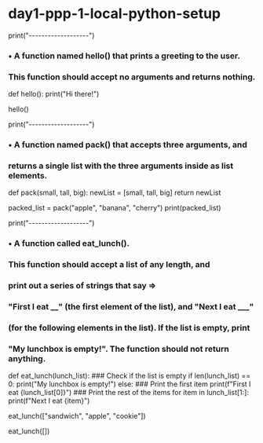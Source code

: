 # day1-ppp-1-local-python-setup

print("-------------------")
### • A function named hello() that prints a greeting to the user.
### This function should accept no arguments and returns nothing.
def hello():
  print("Hi there!")

hello()

print("-------------------")
### • A function named pack() that accepts three arguments, and
### returns a single list with the three arguments inside as list elements.
def pack(small, tall, big):
  newList = [small, tall, big]
  return newList

packed_list = pack("apple", "banana", "cherry")
print(packed_list)

print("-------------------")
### • A function called eat_lunch().
### This function should accept a list of any length, and
### print out a series of strings that say =>
### "First I eat __" (the first element of the list), and "Next I eat ___"
### (for the following elements in the list). If the list is empty, print
### "My lunchbox is empty!". The function should not return anything.
def eat_lunch(lunch_list):
    ### Check if the list is empty
    if len(lunch_list) == 0:
        print("My lunchbox is empty!")
    else:
        ### Print the first item
        print(f"First I eat {lunch_list[0]}")
        ### Print the rest of the items
        for item in lunch_list[1:]:
            print(f"Next I eat {item}")

eat_lunch(["sandwich", "apple", "cookie"])

eat_lunch([])
